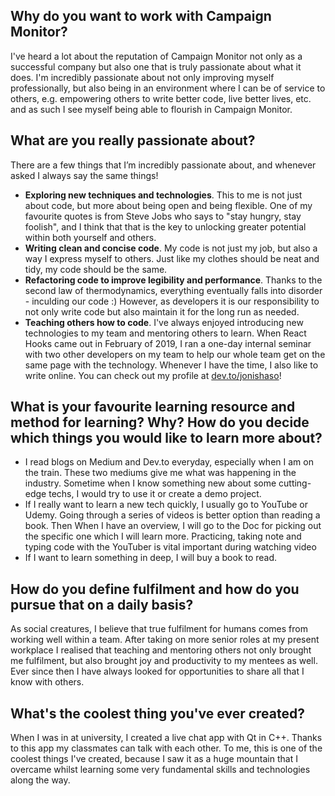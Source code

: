 ## Why do you want to work with Campaign Monitor?

I've heard a lot about the reputation of Campaign Monitor not only as a
successful company but also one that is truly passionate about what it does. I'm
incredibly passionate about not only improving myself professionally, but also
being in an environment where I can be of service to others, e.g. empowering
others to write better code, live better lives, etc. and as such I see myself
being able to flourish in Campaign Monitor.

## What are you really passionate about?

There are a few things that I’m incredibly passionate about, and whenever asked
I always say the same things!

- **Exploring new techniques and technologies**. This to me is not just about
  code, but more about being open and being flexible. One of my favourite quotes
  is from Steve Jobs who says to "stay hungry, stay foolish", and I think that
  that is the key to unlocking greater potential within both yourself and
  others.
- **Writing clean and concise code**. My code is not just my job, but also a way
  I express myself to others. Just like my clothes should be neat and tidy, my
  code should be the same.
- **Refactoring code to improve legibility and performance**. Thanks to the
  second law of thermodynamics, everything eventually falls into disorder -
  inculding our code :) However, as developers it is our responsibility to not
  only write code but also maintain it for the long run as needed.
- **Teaching others how to code**. I've always enjoyed introducing new
  technologies to my team and mentoring others to learn. When React Hooks came
  out in February of 2019, I ran a one-day internal seminar with two other
  developers on my team to help our whole team get on the same page with the
  technology. Whenever I have the time, I also like to write online. You can
  check out my profile at [dev.to/jonishaso](https://dev.to/jonishaso)!

## What is your favourite learning resource and method for learning? Why? How do you decide which things you would like to learn more about?

- I read blogs on Medium and Dev.to everyday, especially when I am on the train.
  These two mediums give me what was happening in the industry. Sometime when I
  know something new about some cutting-edge techs, I would try to use it or
  create a demo project.
- If I really want to learn a new tech quickly, I usually go to YouTube or
  Udemy. Going through a series of videos is better option than reading a book.
  Then When I have an overview, I will go to the Doc for picking out the
  specific one which I will learn more. Practicing, taking note and typing code
  with the YouTuber is vital important during watching video
- If I want to learn something in deep, I will buy a book to read.

## How do you define fulfilment and how do you pursue that on a daily basis?

As social creatures, I believe that true fulfilment for humans comes from
working well within a team. After taking on more senior roles at my present
workplace I realised that teaching and mentoring others not only brought me
fulfilment, but also brought joy and productivity to my mentees as well. Ever
since then I have always looked for opportunities to share all that I know with
others.

## What's the coolest thing you've ever created?

When I was in at university, I created a live chat app with Qt in C++. Thanks to
this app my classmates can talk with each other. To me, this is one of the
coolest things I've created, because I saw it as a huge mountain that I overcame
whilst learning some very fundamental skills and technologies along the way.
